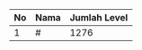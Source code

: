 | No | Nama            | Jumlah Level |
|----|-----------------|--------------|
| 1  | #    |    1276        |

